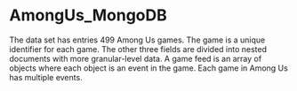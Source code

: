 # AmongUs_MongoDB
The data set has entries 499 Among Us games. The game is a unique identifier for each game. The other three fields are divided into nested documents with more granular-level data. A game feed is an array of objects where each object is an event in the game. Each game in Among Us has multiple events.
